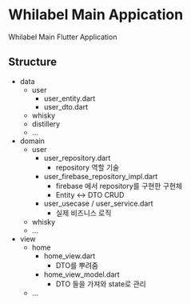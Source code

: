# Whilabel Main Appication

Whilabel Main Flutter Application

## Structure

- data
    - user
        - user_entity.dart
        - user_dto.dart
    - whisky
    - distillery
    - ...
- domain
    - user
        - user_repository.dart
            - repository 역할 기술
        - user_firebase_repository_impl.dart
            - firebase 에서 repository를 구현한 구현체
            - Entity <-> DTO CRUD
        - user_usecase / user_service.dart
            - 실제 비즈니스 로직
    - whisky
    - ...
- view
    - home
        - home_view.dart
            - DTO를 뿌려줌
        - home_view_model.dart
            - DTO 들을 가져와 state로 관리
    - ...